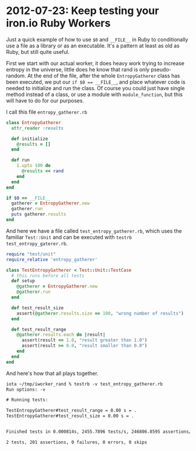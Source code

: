 # 2012-07-23: Keep testing your iron.io Ruby Workers

Just a quick example of how to use `$0` and `__FILE__` in Ruby to conditionally
use a file as a library or as an executable. It's a pattern at least as old as Ruby, but still quite useful.

First we start with our actual worker, it does heavy work trying to increase entropy in the universe, little does he know that rand is only pseudo-random.
At the end of the file, after the whole `EntropyGatherer` class has been executed, we put our `if $0 == __FILE__`, and place whatever code is needed to initialize and run the class. Of course you could just have single method instead of a class, or use a module with `module_function`, but this will have to do for our purposes.

I call this file `entropy_gatherer.rb`

```` ruby
class EntropyGatherer
  attr_reader :results

  def initialize
    @results = []
  end

  def run
    1.upto 100 do
      @results << rand
    end
  end
end

if $0 == __FILE__
  gatherer = EntropyGatherer.new
  gatherer.run
  puts gatherer.results
end
````

And here we have a file called `test_entropy_gatherer.rb`, which uses the familiar `Test::Unit` and can be executed with `testrb test_entropy_gaterer.rb`.

```` ruby
require "test/unit"
require_relative 'entropy_gatherer'

class TestEntropyGatherer < Test::Unit::TestCase
  # this runs before all tests
  def setup
    @gatherer = EntropyGatherer.new
    @gatherer.run
  end

  def test_result_size
    assert(@gatherer.results.size == 100, "wrong number of results")
  end

  def test_result_range
    @gatherer.results.each do |result|
      assert(result <= 1.0, "result greater than 1.0")
      assert(result >= 0.0, "result smaller than 0.0")
    end
  end
end

````

And here's how that all plays together.

```` txt
iota ~/tmp/iworker_rand % testrb -v test_entropy_gatherer.rb
Run options: -v

# Running tests:

TestEntropyGatherer#test_result_range = 0.00 s = .
TestEntropyGatherer#test_result_size = 0.00 s = .


Finished tests in 0.000814s, 2455.7896 tests/s, 246806.8595 assertions/s.

2 tests, 201 assertions, 0 failures, 0 errors, 0 skips
````